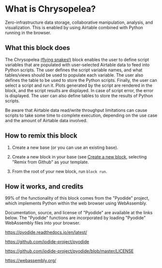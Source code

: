 # What is Chrysopelea?

Zero-infrastructure data storage, collaborative manipulation, analysis,
and visualization. This is enabled by using Airtable combined with Python running
in the browser.

## What this block does

The Chrysopelea [(flying snakes!)](https://en.wikipedia.org/wiki/Chrysopelea) block enables the user to define script variables that are populated with user-selected Airtable data to feed into Python scripts. The user defines the script variable names, and what tables/views should be used to populate each variable. The user also defines the table to be used to store the Python scripts. Finally, the user can select a script and run it. Plots generated by the script are rendered in the block, and the script results are displayed. In case of script error, the error is displayed. The user can also define tables to store the results of Python scripts.

Be aware that Airtable data read/write throughput limitations can cause scripts to take some time
to complete execution, depending on the use case and the amount of Airtable data involved.

## How to remix this block

1. Create a new base (or you can use an existing base).

2. Create a new block in your base (see [Create a new block](https://airtable.com/developers/blocks/guides/hello-world-tutorial#create-a-new-block),
   selecting "Remix from Github" as your template.

3. From the root of your new block, run `block run`.

## How it works, and credits

99% of the functionality of this block comes from the "Pyodide" project, which
implements Python within the web browser using WebAssembly.

Documentation, source, and license
of "Pyodide" are available at the links below. The "Pyodide" functions
are incorporated by loading "Pyodide" WebAssembly files into your browser.

  https://pyodide.readthedocs.io/en/latest/

  https://github.com/iodide-project/pyodide

  https://github.com/iodide-project/pyodide/blob/master/LICENSE

  https://webassembly.org/
